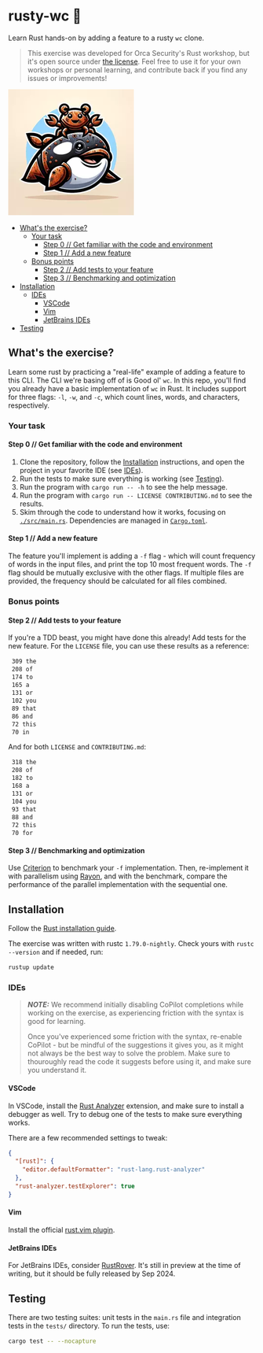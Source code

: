# rusty-wc 🚾

Learn Rust hands-on by adding a feature to a rusty `wc` clone.

> This exercise was developed for Orca Security's Rust workshop, but it's open
> source under [the license](./LICENSE). Feel free to use it for your own
> workshops or personal learning, and contribute back if you find any issues or
> improvements!

![Rusty Orca](./docs/rusty-orca_256x256.webp)

* [What's the exercise?](#whats-the-exercise)
  * [Your task](#your-task)
    * [Step 0 // Get familiar with the code and environment](#step-0--get-familiar-with-the-code-and-environment)
    * [Step 1 // Add a new feature](#step-1--add-a-new-feature)
  * [Bonus points](#bonus-points)
    * [Step 2 // Add tests to your feature](#step-2--add-tests-to-your-feature)
    * [Step 3 // Benchmarking and optimization](#step-3--benchmarking-and-optimization)
* [Installation](#installation)
  * [IDEs](#ides)
    * [VSCode](#vscode)
    * [Vim](#vim)
    * [JetBrains IDEs](#jetbrains-ides)
* [Testing](#testing)

## What's the exercise?

Learn some rust by practicing a "real-life" example of adding a feature to
this CLI. The CLI we're basing off of is Good ol' `wc`. In this repo, you'll
find you already have a basic implementation of `wc` in Rust. It includes
support for three flags: `-l`, `-w`, and `-c`, which count lines, words, and
characters, respectively.

### Your task

#### Step 0 // Get familiar with the code and environment

1. Clone the repository, follow the [Installation](#installation) instructions,
   and open the project in your favorite IDE (see [IDEs](#ides)).
2. Run the tests to make sure everything is working (see [Testing](#testing)).
3. Run the program with `cargo run -- -h` to see the help message.
4. Run the program with `cargo run -- LICENSE CONTRIBUTING.md` to see the results.
5. Skim through the code to understand how it works, focusing on
   [`./src/main.rs`](./src/main.rs). Dependencies are managed in
   [`Cargo.toml`](./Cargo.toml).

#### Step 1 // Add a new feature

The feature you'll implement is adding a `-f` flag - which will count frequency
of words in the input files, and print the top 10 most frequent words. The `-f`
flag should be mutually exclusive with the other flags. If multiple files are
provided, the frequency should be calculated for all files combined.

### Bonus points

#### Step 2 // Add tests to your feature

If you're a TDD beast, you might have done this already! Add tests for the new
feature. For the `LICENSE` file, you can use these results as a reference:

```text
 309 the
 208 of
 174 to
 165 a
 131 or
 102 you
 89 that
 86 and
 72 this
 70 in
```

And for both `LICENSE` and `CONTRIBUTING.md`:

```text
 318 the
 208 of
 182 to
 168 a
 131 or
 104 you
 93 that
 88 and
 72 this
 70 for
```

#### Step 3 // Benchmarking and optimization

Use [Criterion](https://github.com/bheisler/criterion.rs) to benchmark your `-f`
implementation. Then, re-implement it with parallelism using
[Rayon](https://github.com/rayon-rs/rayon), and with the benchmark, compare the
performance of the parallel implementation with the sequential one.

## Installation

Follow the [Rust installation guide](https://www.rust-lang.org/tools/install).

The exercise was written with rustc `1.79.0-nightly`. Check yours with
`rustc --version` and if needed, run:

```sh
rustup update
```

### IDEs

> **_NOTE:_**  We recommend initially disabling CoPilot completions while working
> on the exercise, as experiencing friction with the syntax is good for learning.
> 
> Once you've experienced some friction with the syntax, re-enable CoPilot - but
> be mindful of the suggestions it gives you, as it might not always be the best
> way to solve the problem. Make sure to thouroughly read the code it suggests
> before using it, and make sure you understand it.

#### VSCode

In VSCode, install the
[Rust Analyzer](https://marketplace.visualstudio.com/items?itemName=matklad.rust-analyzer)
extension, and make sure to install a debugger as well. Try to debug one of the
tests to make sure everything works.

There are a few recommended settings to tweak:

```json
{
  "[rust]": {
    "editor.defaultFormatter": "rust-lang.rust-analyzer"
  },
  "rust-analyzer.testExplorer": true
}
```

#### Vim

Install the official [rust.vim plugin](https://github.com/rust-lang/rust.vim).

#### JetBrains IDEs

For JetBrains IDEs, consider [RustRover](https://www.jetbrains.com/rust/). It's
still in preview at the time of writing, but it should be fully released by Sep
2024.

## Testing

There are two testing suites: unit tests in the `main.rs` file and integration
tests in the `tests/` directory. To run the tests, use:

```sh
cargo test -- --nocapture
```
